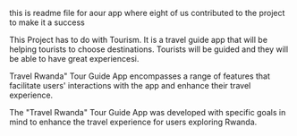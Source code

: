 this is readme file
for aour app
where eight of us contributed to the project
to make it a success

This Project has to do with Tourism.
It is a travel guide app that will be helping tourists to choose destinations.
Tourists will be guided and they will be able to have great experiencesi.

Travel Rwanda" Tour Guide App encompasses a range of features that facilitate users' interactions with the app and enhance their travel experience.

The "Travel Rwanda" Tour Guide App was developed with specific goals in mind to enhance the travel experience for users exploring Rwanda.  
